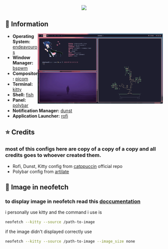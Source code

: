 <div align="center">
   <a href="https://github.com/rebatnaath/personal-bspwm-dots/">
      <img src="https://img.shields.io/github/last-commit/rebatnaath/personal-bspwm-dots?color=9ece6a&labelColor=1C2325&style=for-the-badge">
   </a>
   <br>
</div>

## 🌿 Information

<img src="assets/preview.png" alt="Rice Showcase" align="right" width="400px">

- **Operating System:** [endeavouros](https://endeavouros.com)
- **Window Manager:** [bspwm](https://github.com/baskerville/bspwm)
- **Compositor:** [picom](https://github.com/yshui/picom)
- **Terminal:** [kitty](https://github.com/kovidgoyal/kitty)
- **Shell:** [fish](https://fishshell.com)
- **Panel:** [polybar](https://github.com/polybar/polybar)
- **Notification Manager:** [dunst](https://github.com/dunst-project/dunst)
- **Application Launcher:** [rofi](https://github.com/davatorium/rofi)


## ⭐ Credits

### most of this configs here are copy of a copy of a copy and all credits goes to whoever created them.
- Rofi, Dunst, Kitty  config from [catppuccin](https://github.com/catppuccin/catppuccin) official repo 
- Polybar config from [artilate](https://github.com/artilate/dotfiles)


## 📢 Image in neofetch

### to display image in neofetch read this [doccumentation](https://github.com/dylanaraps/neofetch/wiki/Image-Backends) <br>
i personally use kitty and the command i use is 
```sh
neofetch --kitty --source /path-to-image 
```
if the image didn't displayed correctly use 
```sh
neofetch --kitty --source /path-to-image --image_size none
```

